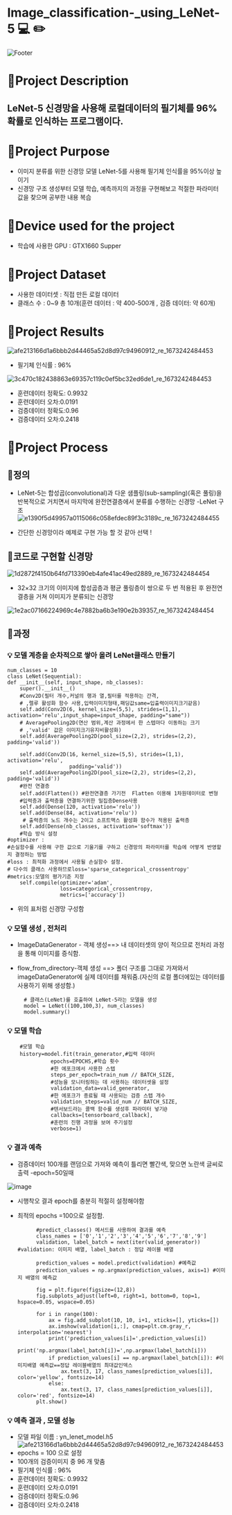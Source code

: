 # Image_classification-_using_LeNet-5 :computer:  :pencil2:
![Footer](https://capsule-render.vercel.app/api?type=waving&color=auto&height=200&section=footer)

# :pushpin:Project Description
LeNet-5 신경망을 사용해 로컬데이터의 필기체를 96%확률로 인식하는 프로그램이다.
-----------------------------------------------------------

# :pushpin:Project Purpose
- 이미지 분류를 위한 신경망 모델 LeNet-5를 사용해 필기체 인식률을 95%이상 높이기
- 신경망 구조 생성부터 모델 학습, 예측까지의 과정을 구현해보고 적절한 파라미터 값을 찾으며 공부한 내용 복습

# :pushpin:Device used for the project
- 학습에 사용한 GPU : GTX1660 Supper

# :pushpin:Project Dataset
- 사용한 데이터셋 : 직접 만든 로컬 데이터
- 클래스 수 : 0~9 총 10개(훈련 데이터 : 약 400-500개 , 검증 데이터: 약 60개)

# :pushpin:Project Results
![afe213166d1a6bbb2d44465a52d8d97c94960912_re_1673242484453](https://user-images.githubusercontent.com/105347300/211253351-b02c9ef4-9275-419d-a556-a26afc951867.png)
- 필기체 인식률 : 96%

![3c470c182438863e69357c119c0ef5bc32ed6de1_re_1673242484453](https://user-images.githubusercontent.com/105347300/211253417-19712100-0453-4bf5-a87d-d97a7f9b03e9.png)
- 훈련데이터 정확도: 0.9932
- 훈련데이터 오차:0.0191
- 검증데이터 정확도:0.96
- 검증데이터 오차:0.2418

# :pushpin:Project Process

## :loudspeaker:정의
- LeNet-5는 합성곱(convolutional)과 다운 샘플링(sub-sampling)(혹은 풀링)을 반복적으로 거치면서 마지막에 완전연결층에서 분류를 수행하는 신경망
-LeNet 구조
![e1390f5d49957a0115066c058efdec89f3c3189c_re_1673242484455](https://user-images.githubusercontent.com/105347300/211254579-e2d5ef45-7872-4d00-941a-ee69929af675.png)

- 간단한 신경망이라 예제로 구현 가능 할 것 같아 선택 !

## :loudspeaker:코드로 구현할 신경망
![1d2872f4150b64fd713390eb4afe41ac49ed2889_re_1673242484454](https://user-images.githubusercontent.com/105347300/211254676-b6d17385-bd8c-4135-945a-48eb9fecd425.png)
- 32×32 크기의 이미지에 합성곱층과 평균 풀링층이 쌍으로 두 번 적용된 후 완전연결층을 거쳐 이미지가 분류되는 신경망

![1e2ac07166224969c4e7882ba6b3e190e2b39357_re_1673242484454](https://user-images.githubusercontent.com/105347300/211254746-9cf88006-65e0-4ed0-993b-86a6358d9798.png)

## :loudspeaker:과정

### :bulb: 모델 계층을 순차적으로 쌓아 올려 LeNet클래스 만들기


    num_classes = 10
    class LeNet(Sequential):
    def __init__(self, input_shape, nb_classes): 
        super().__init__()
        #Conv2D(필터 개수,커널의 행과 열,필터를 적용하는 간격,
        # ,렐루 활성화 함수 사용,입력이미지형태,패딩값same=입출력이미지크기같음)
        self.add(Conv2D(6, kernel_size=(5,5), strides=(1,1), activation='relu',input_shape=input_shape, padding="same")) 
        # AveragePooling2D(연산 범위,계산 과정에서 한 스텝마다 이동하는 크기
        # ,'valid' 값은 이미지크기유지비활성화)                        
        self.add(AveragePooling2D(pool_size=(2,2), strides=(2,2), padding='valid')) 
 
        self.add(Conv2D(16, kernel_size=(5,5), strides=(1,1), activation='relu',
                        padding='valid'))
        self.add(AveragePooling2D(pool_size=(2,2), strides=(2,2), padding='valid'))
        #완전 연결층
        self.add(Flatten()) #완전연결층 가기전  Flatten 이용해 1차원데이터로 변형
        #입력층과 출력층을 연결하기위한 밀집층Dense사용 
        self.add(Dense(120, activation='relu'))
        self.add(Dense(84, activation='relu'))
         # 출력층의 노드 개수는 2이고 소프트맥스 활성화 함수가 적용된 출력층   
        self.add(Dense(nb_classes, activation='softmax'))
        #학습 방식 설정
    #optimizer : 
    #손실함수를 사용해 구한 값으로 기울기를 구하고 신경망의 파라미터를 학습에 어떻게 반영할지 결정하는 방법
    #loss : 최적화 과정에서 사용될 손실함수 설정.
    # 다수의 클래스 사용하므로loss='sparse_categorical_crossentropy'
    #metrics:모델의 평가기준 지정
        self.compile(optimizer='adam',
                     loss=categorical_crossentropy,
                     metrics=['accuracy'])


- 위의 표처럼 신경망 구성함

### :bulb: 모델 생성 , 전처리
- ImageDataGenerator - 객체 생성==> 내 데이터셋의 양이 적으므로 전처리 과정을 통해 이미지를 증식함.
- flow_from_directory-객체 생성 ==> 폴더 구조를 그대로 가져와서 imageDataGenerator에 실제 데이터를 채워줌.(자신의 로컬 폴더에있는 데이터를 사용하기 위해 생성함.)

        # 클래스(LeNet)를 호출하여 LeNet-5라는 모델을 생성
        model = LeNet((100,100,3), num_classes) 
        model.summary()
        
### :bulb: 모델 학습
        #모델 학습
        history=model.fit(train_generator,#입력 데이터
                  epochs=EPOCHS,#학습 횟수
                  #한 에포크에서 사용한 스텝
                  steps_per_epoch=train_num // BATCH_SIZE,
                  #성능을 모니터링하는 데 사용하는 데이터셋을 설정
                  validation_data=valid_generator,
                  #한 에포크가 종료될 때 사용되는 검증 스텝 개수
                  validation_steps=valid_num // BATCH_SIZE,
                  #텐서보드라는 콜백 함수를 생성후 파라미터 넣기@
                  callbacks=[tensorboard_callback],
                  #훈련의 진행 과정을 보여 주기설정
                  verbose=1) 

### :bulb: 결과 예측
- 검증데이터 100개를 랜덤으로 가져와 예측이 틀리면 빨간색, 맞으면 노란색 글씨로 출력
-epoch=50일때

![image](https://user-images.githubusercontent.com/105347300/211257076-478e1c50-df75-45dd-a5da-80622c6ee2da.png)

- 시행착오 결과 epoch를 충분히 적절히 설정해야함
- 최적의 epochs =100으로 설정함.

            #predict_classes() 메서드를 사용하여 결과를 예측
            class_names = ['0','1','2','3','4','5','6','7','8','9']
            validation, label_batch = next(iter(valid_generator)) #validation: 이미지 배열, label_batch : 정답 레이블 배열

            prediction_values = model.predict(validation) #예측값
            prediction_values = np.argmax(prediction_values, axis=1) #이미지 배열의 예측값

            fig = plt.figure(figsize=(12,8))
            fig.subplots_adjust(left=0, right=1, bottom=0, top=1, hspace=0.05, wspace=0.05)

            for i in range(100):
                ax = fig.add_subplot(10, 10, i+1, xticks=[], yticks=[])
                ax.imshow(validation[i,:], cmap=plt.cm.gray_r, interpolation='nearest')
                print('prediction_values[i]=',prediction_values[i])
                print('np.argmax(label_batch[i])=',np.argmax(label_batch[i]))
                if prediction_values[i] == np.argmax(label_batch[i]): #이미지배열 예측값==정답 레이블배열의 최대값인덱스
                    ax.text(3, 17, class_names[prediction_values[i]], color='yellow', fontsize=14)
                else:
                    ax.text(3, 17, class_names[prediction_values[i]], color='red', fontsize=14)
            plt.show()
            
### :bulb: 예측 결과 , 모델 성능
- 모델 파일 이름 : yn_lenet_model.h5 
![afe213166d1a6bbb2d44465a52d8d97c94960912_re_1673242484453](https://user-images.githubusercontent.com/105347300/211256338-6ab2f5c0-8555-4452-8c57-f9073af9b3b7.png)
- epochs =  100 으로 설정
- 100개의 검증이미지 중  96 개 맞춤 
- 필기체 인식률 : 96%
- 훈련데이터 정확도: 0.9932
- 훈련데이터 오차:0.0191
- 검증데이터 정확도:0.96
- 검증데이터 오차:0.2418

